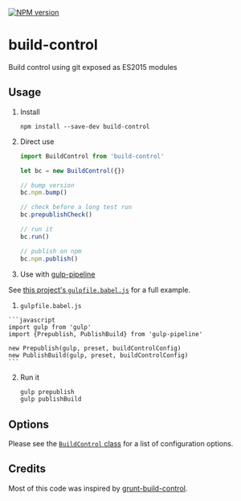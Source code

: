 [![NPM version][npm-image]][npm-url]

# build-control

Build control using git exposed as ES2015 modules

## Usage

1. Install

    `npm install --save-dev build-control`

1. Direct use

    ```javascript
    import BuildControl from 'build-control'
    
    let bc = new BuildControl({})
    
    // bump version
    bc.npm.bump()

    // check before a long test run
    bc.prepublishCheck()
    
    // run it 
    bc.run()
    
    // publish on npm
    bc.npm.publish()
    ```

1. Use with [gulp-pipeline](https://github.com/alienfast/gulp-pipeline)

  See [this project's `gulpfile.babel.js`](blob/master/gulpfile.babel.js) for a full example.

  1. `gulpfile.babel.js`

    ```javascript
    import gulp from 'gulp'
    import {Prepublish, PublishBuild} from 'gulp-pipeline'
    
    new Prepublish(gulp, preset, buildControlConfig)
    new PublishBuild(gulp, preset, buildControlConfig)
    ```

  2. Run it

      ```javascript
      gulp prepublish
      gulp publishBuild
      ```

## Options

Please see the [`BuildControl` class](https://github.com/alienfast/build-control/blob/master/src/buildControl.js#L11) for a list of configuration options.

## Credits

Most of this code was inspired by [grunt-build-control](https://github.com/robwierzbowski/grunt-build-control). 


[npm-url]: https://www.npmjs.com/package/build-control
[npm-image]: https://img.shields.io/npm/v/build-control.svg
[travis-url]: https://travis-ci.org/alienfast/build-control
[travis-image]: https://img.shields.io/travis/alienfast/build-control.svg
